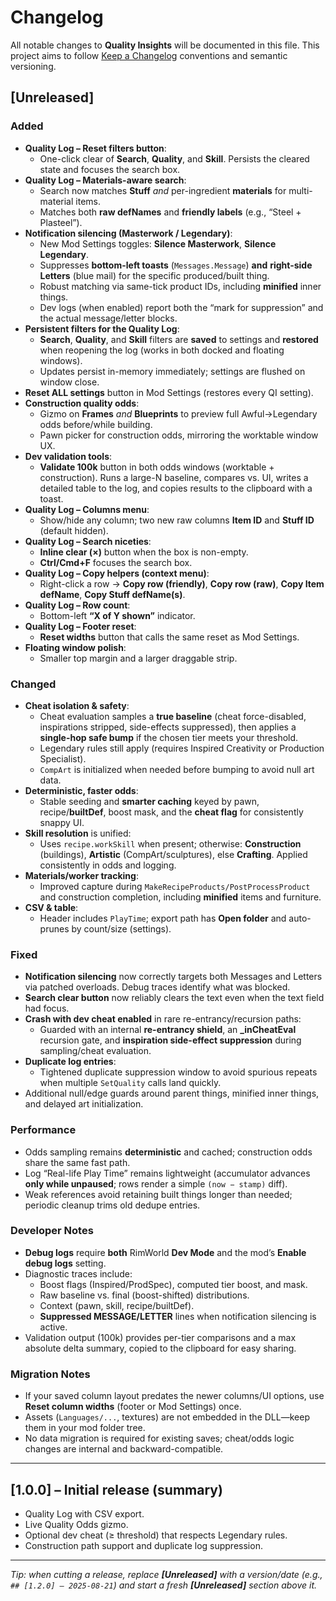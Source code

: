 # Changelog

All notable changes to **Quality Insights** will be documented in this file.
This project aims to follow [Keep a Changelog](https://keepachangelog.com/) conventions and semantic versioning.

## [Unreleased]

### Added
- **Quality Log – Reset filters button**:
  - One-click clear of **Search**, **Quality**, and **Skill**. Persists the cleared state and focuses the search box.
- **Quality Log – Materials-aware search**:
  - Search now matches **Stuff** *and* per-ingredient **materials** for multi-material items.
  - Matches both **raw defNames** and **friendly labels** (e.g., “Steel + Plasteel”).
- **Notification silencing (Masterwork / Legendary)**:
  - New Mod Settings toggles: **Silence Masterwork**, **Silence Legendary**.
  - Suppresses **bottom-left toasts** (`Messages.Message`) **and** **right-side Letters** (blue mail) for the specific produced/built thing.
  - Robust matching via same-tick product IDs, including **minified** inner things.
  - Dev logs (when enabled) report both the “mark for suppression” and the actual message/letter blocks.
- **Persistent filters for the Quality Log**:
  - **Search**, **Quality**, and **Skill** filters are **saved** to settings and **restored** when reopening the log (works in both docked and floating windows).
  - Updates persist in-memory immediately; settings are flushed on window close.
- **Reset ALL settings** button in Mod Settings (restores every QI setting).
- **Construction quality odds**:
  - Gizmo on **Frames** *and* **Blueprints** to preview full Awful→Legendary odds before/while building.
  - Pawn picker for construction odds, mirroring the worktable window UX.
- **Dev validation tools**:
  - **Validate 100k** button in both odds windows (worktable + construction). Runs a large-N baseline, compares vs. UI, writes a detailed table to the log, and copies results to the clipboard with a toast.
- **Quality Log – Columns menu**:
  - Show/hide any column; two new raw columns **Item ID** and **Stuff ID** (default hidden).
- **Quality Log – Search niceties**:
  - **Inline clear (×)** button when the box is non-empty.
  - **Ctrl/Cmd+F** focuses the search box.
- **Quality Log – Copy helpers (context menu)**:
  - Right-click a row → **Copy row (friendly)**, **Copy row (raw)**, **Copy Item defName**, **Copy Stuff defName(s)**.
- **Quality Log – Row count**:
  - Bottom-left **“X of Y shown”** indicator.
- **Quality Log – Footer reset**:
  - **Reset widths** button that calls the same reset as Mod Settings.
- **Floating window polish**:
  - Smaller top margin and a larger draggable strip.

### Changed
- **Cheat isolation & safety**:
  - Cheat evaluation samples a **true baseline** (cheat force-disabled, inspirations stripped, side-effects suppressed), then applies a **single-hop safe bump** if the chosen tier meets your threshold.
  - Legendary rules still apply (requires Inspired Creativity or Production Specialist).
  - `CompArt` is initialized when needed before bumping to avoid null art data.
- **Deterministic, faster odds**:
  - Stable seeding and **smarter caching** keyed by pawn, recipe/**builtDef**, boost mask, and the **cheat flag** for consistently snappy UI.
- **Skill resolution** is unified:
  - Uses `recipe.workSkill` when present; otherwise: **Construction** (buildings), **Artistic** (CompArt/sculptures), else **Crafting**. Applied consistently in odds and logging.
- **Materials/worker tracking**:
  - Improved capture during `MakeRecipeProducts/PostProcessProduct` and construction completion, including **minified** items and furniture.
- **CSV & table**:
  - Header includes `PlayTime`; export path has **Open folder** and auto-prunes by count/size (settings).

### Fixed
- **Notification silencing** now correctly targets both Messages and Letters via patched overloads. Debug traces identify what was blocked.
- **Search clear button** now reliably clears the text even when the text field had focus.
- **Crash with dev cheat enabled** in rare re-entrancy/recursion paths:
  - Guarded with an internal **re-entrancy shield**, an **_inCheatEval** recursion gate, and **inspiration side-effect suppression** during sampling/cheat evaluation.
- **Duplicate log entries**:
  - Tightened duplicate suppression window to avoid spurious repeats when multiple `SetQuality` calls land quickly.
- Additional null/edge guards around parent things, minified inner things, and delayed art initialization.

### Performance
- Odds sampling remains **deterministic** and cached; construction odds share the same fast path.
- Log “Real-life Play Time” remains lightweight (accumulator advances **only while unpaused**; rows render a simple `(now − stamp)` diff).
- Weak references avoid retaining built things longer than needed; periodic cleanup trims old dedupe entries.

### Developer Notes
- **Debug logs** require **both** RimWorld **Dev Mode** and the mod’s **Enable debug logs** setting.
- Diagnostic traces include:
  - Boost flags (Inspired/ProdSpec), computed tier boost, and mask.
  - Raw baseline vs. final (boost-shifted) distributions.
  - Context (pawn, skill, recipe/builtDef).
  - **Suppressed MESSAGE/LETTER** lines when notification silencing is active.
- Validation output (100k) provides per-tier comparisons and a max absolute delta summary, copied to the clipboard for easy sharing.

### Migration Notes
- If your saved column layout predates the newer columns/UI options, use **Reset column widths** (footer or Mod Settings) once.
- Assets (`Languages/...`, textures) are not embedded in the DLL—keep them in your mod folder tree.
- No data migration is required for existing saves; cheat/odds logic changes are internal and backward-compatible.

---

## [1.0.0] – Initial release (summary)
- Quality Log with CSV export.
- Live Quality Odds gizmo.
- Optional dev cheat (≥ threshold) that respects Legendary rules.
- Construction path support and duplicate log suppression.

---

*Tip: when cutting a release, replace **[Unreleased]** with a version/date (e.g., `## [1.2.0] – 2025-08-21`) and start a fresh **[Unreleased]** section above it.*
